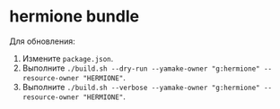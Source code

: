 # hermione bundle

Для обновления:

1. Измените `package.json`.
2. Выполните `./build.sh --dry-run --yamake-owner "g:hermione" --resource-owner "HERMIONE"`.
3. Выполните `./build.sh --verbose --yamake-owner "g:hermione" --resource-owner "HERMIONE"`.
